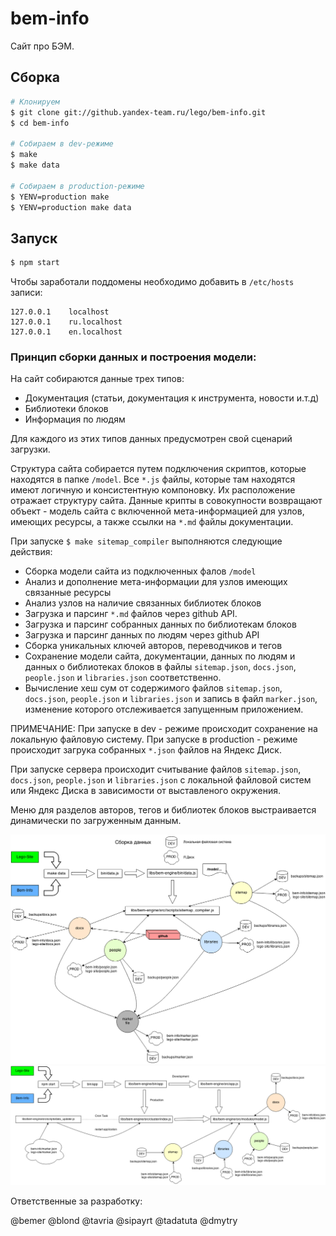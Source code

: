 bem-info
========

Сайт про БЭМ. 

Сборка
------

```sh
# Клонируем
$ git clone git://github.yandex-team.ru/lego/bem-info.git
$ cd bem-info

# Собираем в dev-режиме
$ make
$ make data

# Собираем в production-режиме
$ YENV=production make
$ YENV=production make data
```

Запуск
------

```sh
$ npm start
```

Чтобы заработали поддомены необходимо добавить в `/etc/hosts` записи:

```
127.0.0.1    localhost
127.0.0.1    ru.localhost
127.0.0.1    en.localhost
```

### Принцип сборки данных и построения модели:

На сайт собираются данные трех типов:

* Документация (статьи, документация к инструмента, новости и.т.д)
* Библиотеки блоков
* Информация по людям

Для каждого из этих типов данных предусмотрен свой сценарий загрузки.

Структура сайта собирается путем подключения скриптов, которые находятся в папке `/model`. Все
`*.js` файлы, которые там находятся имеют логичную и консистентную компоновку. Их расположение отражает структуру сайта.
Данные крипты в совокупности возвращают объект - модель сайта с включенной мета-информацией для узлов, имеющих ресурсы, а также
ссылки на `*.md` файлы документации.

При запуске `$ make sitemap_compiler` выполняются следующие действия:

* Сборка модели сайта из подключенных фалов `/model`
* Анализ и дополнение мета-информации для узлов имеющих связанные ресурсы
* Анализ узлов на наличие связанных библиотек блоков
* Загрузка и парсинг `*.md` файлов через github API.
* Загрузка и парсинг собранных данных по библиотекам блоков
* Загрузка и парсинг данных по людям через github API
* Сборка уникальных ключей авторов, переводчиков и тегов
* Сохранение модели сайта, документации, данных по людям и данных о библиотеках блоков в файлы
`sitemap.json`, `docs.json`, `people.json` и `libraries.json` соответственно.
* Вычисление хеш сум от содержимого файлов `sitemap.json`, `docs.json`, `people.json` и `libraries.json` и
запись в файл `marker.json`, изменение которого отслеживается запущенным приложением.

ПРИМЕЧАНИЕ: При запуске в dev - режиме происходит сохранение на локальную файловую систему.
При запуске в production - режиме происходит загрука собранных `*.json` файлов на Яндекс Диск.

При запуске сервера происходит считывание файлов `sitemap.json`, `docs.json`, `people.json` и `libraries.json`
с локальной файловой систем или Яндекс Диска в зависимости от выставленого окружения.

Меню для разделов авторов, тегов и библиотек блоков выстраивается динамически по загруженным данным.

![Схема загрузки данных](docs/make_data.png?raw=true)
![Схема работы приложения](docs/application_initialization.png?raw=true)

Ответственные за разработку:

@bemer
@blond
@tavria
@sipayrt
@tadatuta
@dmytry